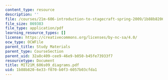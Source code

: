 ```yaml
---
content_type: resource
description: ''
file: /courses/21m-606-introduction-to-stagecraft-spring-2009/1b88b8206e33f070b0f36057b03cfda1_MIT21M_606s09_diagrams.pdf
file_size: 869383
file_type: application/pdf
learning_resource_types: []
license: https://creativecommons.org/licenses/by-nc-sa/4.0/
ocw_type: OCWFile
parent_title: Study Materials
parent_type: CourseSection
parent_uid: 32a8c409-cee9-46e9-b050-b45fe73933f7
resourcetype: Document
title: MIT21M_606s09_diagrams.pdf
uid: 1b88b820-6e33-f070-b0f3-6057b03cfda1
---
```


